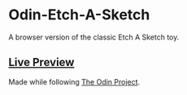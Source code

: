 # Odin-Etch-A-Sketch
A browser version of the classic Etch A Sketch toy.

## [Live Preview](https://pastephenson.github.io/Odin-Etch-A-Sketch/)

Made while following [The Odin Project](https://www.theodinproject.com).
